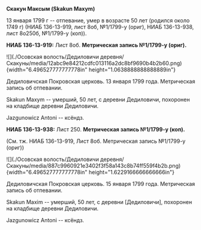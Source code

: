 **Скакун Максым (Skakun Maxym)**

13 января 1799 г -- отпевание, умер в возрасте 50 лет (родился около
1749 г) (НИАБ 136-13-919, лист 8об, №1/1799-у (ориг), НИАБ 136-13-938,
лист 8о250б, №1/1799-у (коп)).

**НИАБ 136-13-919:** Лист 8об. **Метрическая запись №1/1799-у (ориг).**

![](./Осовская волость/Дедиловичи деревня/Скакуны/media/12abc9e84212cdfc013116a2dc8bf9690b4b2b60.png){width="6.496527777777778in"
height="1.0638888888888889in"}

Дедиловичская Покровская церковь. 13 января 1799 года. Метрическая
запись об отпевании.

Skakun Maxym -- умерший, 50 лет, с деревни Дедиловичи, похоронен на
кладбище деревни Дедиловичи.

Jazgunowicz Antoni -- ксёндз.

**НИАБ 136-13-938:** Лист 250. **Метрическая запись №1/1799-у (коп).**

(См. тж. НИАБ 136-13-919, Лист 8об. Метрическая запись №1/1799-у (ориг))

![](./Осовская волость/Дедиловичи деревня/Скакуны/media/887c9960921e3402f3f58a143c8b74ff559f4b2b.png){width="6.496527777777778in"
height="1.6229166666666666in"}

Дедиловичская Покровская церковь. 15 января 1799 года. Метрическая
запись об отпевании.

Skakun Maxim -- умерший, 50 лет, с деревни \[Дедиловичи\], похоронен на
кладбище деревни Дедиловичи.

Jazgunowicz Antoni -- ксёндз.
